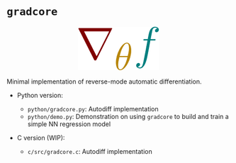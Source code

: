# `gradcore`

<p align="center">
  <img src="https://raw.githubusercontent.com/cnmy-ro/gradcore/main/docs/logo.png">
</p>

Minimal implementation of reverse-mode automatic differentiation.

- Python version:
	- `python/gradcore.py`: Autodiff implementation
	- `python/demo.py`: Demonstration on using `gradcore` to build and train a simple NN regression model

- C version (WIP): 
	- `c/src/gradcore.c`: Autodiff implementation